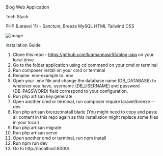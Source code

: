 Blog Web Application

Tech Stack

PHP (Laravel 11) - Sanctum, Breeze
MySQL
HTML
Tailwind CSS

![image](https://github.com/user-attachments/assets/d73da2e5-355a-452e-a7c2-a2beb680f517)


Installation Guide

1. Clone this repo - https://github.com/luqmannasir55/blog-app on your local drive
2. Go to the folder application using cd command on your cmd or terminal
3. Run composer install on your cmd or terminal
4. Rename .env-example to .env
5. Open your .env file and change the database name (DB_DATABASE) to whatever you have, username (DB_USERNAME) and password (DB_PASSWORD) field correspond to your configuration.
6. Run php artisan key:generate
7. Open another cmd or terminal, run composer require laravel/breeze --dev
8. Run php artisan breeze:install blade (You might need to copy and paste all content in this repo again as this installation might replace some files in your local)
9. Run php artisan migrate
10. Run php artisan serve
11. Open another cmd or terminal, run npm install
12. Run npm run dev 
13. Go to http://localhost:8000/

